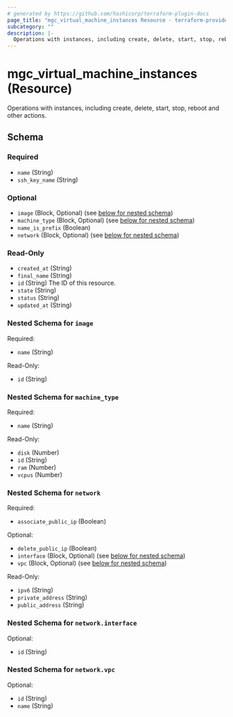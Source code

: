 ```yaml
---
# generated by https://github.com/hashicorp/terraform-plugin-docs
page_title: "mgc_virtual_machine_instances Resource - terraform-provider-mgc"
subcategory: ""
description: |-
  Operations with instances, including create, delete, start, stop, reboot and other actions.
---
```


# mgc_virtual_machine_instances (Resource)

Operations with instances, including create, delete, start, stop, reboot and other actions.



<!-- schema generated by tfplugindocs -->
## Schema

### Required

- `name` (String)
- `ssh_key_name` (String)

### Optional

- `image` (Block, Optional) (see [below for nested schema](#nestedblock--image))
- `machine_type` (Block, Optional) (see [below for nested schema](#nestedblock--machine_type))
- `name_is_prefix` (Boolean)
- `network` (Block, Optional) (see [below for nested schema](#nestedblock--network))

### Read-Only

- `created_at` (String)
- `final_name` (String)
- `id` (String) The ID of this resource.
- `state` (String)
- `status` (String)
- `updated_at` (String)

<a id="nestedblock--image"></a>
### Nested Schema for `image`

Required:

- `name` (String)

Read-Only:

- `id` (String)


<a id="nestedblock--machine_type"></a>
### Nested Schema for `machine_type`

Required:

- `name` (String)

Read-Only:

- `disk` (Number)
- `id` (String)
- `ram` (Number)
- `vcpus` (Number)


<a id="nestedblock--network"></a>
### Nested Schema for `network`

Required:

- `associate_public_ip` (Boolean)

Optional:

- `delete_public_ip` (Boolean)
- `interface` (Block, Optional) (see [below for nested schema](#nestedblock--network--interface))
- `vpc` (Block, Optional) (see [below for nested schema](#nestedblock--network--vpc))

Read-Only:

- `ipv6` (String)
- `private_address` (String)
- `public_address` (String)

<a id="nestedblock--network--interface"></a>
### Nested Schema for `network.interface`

Optional:

- `id` (String)


<a id="nestedblock--network--vpc"></a>
### Nested Schema for `network.vpc`

Optional:

- `id` (String)
- `name` (String)
